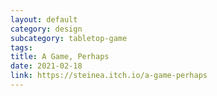 ```yaml
---
layout: default
category: design
subcategory: tabletop-game
tags:
title: A Game, Perhaps
date: 2021-02-18
link: https://steinea.itch.io/a-game-perhaps
---
```

